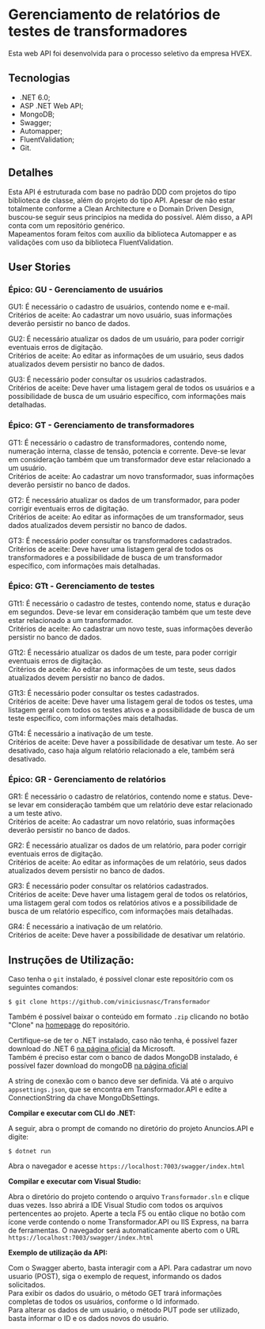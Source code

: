 # Gerenciamento de relatórios de testes de transformadores  

Esta web API foi desenvolvida para o processo seletivo da empresa HVEX.  

## Tecnologias  

- .NET 6.0;  
- ASP .NET Web API;  
- MongoDB;  
- Swagger;  
- Automapper;  
- FluentValidation;  
- Git.  

## Detalhes
Esta API é estruturada com base no padrão DDD com projetos do tipo biblioteca de classe, além do projeto do tipo API. Apesar de não estar totalmente conforme a Clean Architecture e o Domain Driven Design, buscou-se seguir seus princípios na medida do possível. Além disso, a API conta com um repositório genérico.  
Mapeamentos foram feitos com auxílio da biblioteca Automapper e as validações com uso da biblioteca FluentValidation.

## User Stories

### Épico: GU - Gerenciamento de usuários  

GU1: É necessário o cadastro de usuários, contendo nome e e-mail.  
Critérios de aceite: Ao cadastrar um novo usuário, suas informações deverão persistir no banco de dados.  

GU2: É necessário atualizar os dados de um usuário, para poder corrigir eventuais erros de digitação.  
Critérios de aceite: Ao editar as informações de um usuário, seus dados atualizados devem persistir no banco de dados.

GU3: É necessário poder consultar os usuários cadastrados.  
Critérios de aceite: Deve haver uma listagem geral de todos os usuários e a possibilidade de busca de um usuário específico, com informações mais detalhadas.  

### Épico: GT - Gerenciamento de transformadores  

GT1: É necessário o cadastro de transformadores, contendo nome, numeração interna, classe de tensão, potencia e corrente. Deve-se levar em consideração também que um transformador deve estar relacionado a um usuário.  
Critérios de aceite: Ao cadastrar um novo transformador, suas informações deverão persistir no banco de dados.  

GT2: É necessário atualizar os dados de um transformador, para poder corrigir eventuais erros de digitação.  
Critérios de aceite: Ao editar as informações de um transformador, seus dados atualizados devem persistir no banco de dados.

GT3: É necessário poder consultar os transformadores cadastrados.  
Critérios de aceite: Deve haver uma listagem geral de todos os transformadores e a possibilidade de busca de um transformador específico, com informações mais detalhadas.  

### Épico: GTt - Gerenciamento de testes  

GTt1: É necessário o cadastro de testes, contendo nome, status e duração em segundos. Deve-se levar em consideração também que um teste deve estar relacionado a um transformador.  
Critérios de aceite: Ao cadastrar um novo teste, suas informações deverão persistir no banco de dados.  

GTt2: É necessário atualizar os dados de um teste, para poder corrigir eventuais erros de digitação.  
Critérios de aceite: Ao editar as informações de um teste, seus dados atualizados devem persistir no banco de dados.

GTt3: É necessário poder consultar os testes cadastrados.  
Critérios de aceite: Deve haver uma listagem geral de todos os testes, uma listagem geral com todos os testes ativos e a possibilidade de busca de um teste específico, com informações mais detalhadas.  

GTt4: É necessário a inativação de um teste.  
Critérios de aceite: Deve haver a possibilidade de desativar um teste. Ao ser desativado, caso haja algum relatório relacionado a ele, também será desativado.  

### Épico: GR - Gerenciamento de relatórios  

GR1: É necessário o cadastro de relatórios, contendo nome e status. Deve-se levar em consideração também que um relatório deve estar relacionado a um teste ativo.  
Critérios de aceite: Ao cadastrar um novo relatório, suas informações deverão persistir no banco de dados.  

GR2: É necessário atualizar os dados de um relatório, para poder corrigir eventuais erros de digitação.  
Critérios de aceite: Ao editar as informações de um relatório, seus dados atualizados devem persistir no banco de dados.

GR3: É necessário poder consultar os relatórios cadastrados.  
Critérios de aceite: Deve haver uma listagem geral de todos os relatórios, uma listagem geral com todos os relatórios ativos e a possibilidade de busca de um relatório específico, com informações mais detalhadas.  

GR4: É necessário a inativação de um relatório.  
Critérios de aceite: Deve haver a possibilidade de desativar um relatório.  

## Instruções de Utilização:

Caso tenha o `git` instalado, é possível clonar este repositório com os seguintes comandos:

```console
$ git clone https://github.com/viniciusnasc/Transformador
```

Também é possível baixar o conteúdo em formato `.zip` clicando no botão "Clone" na [homepage](https://github.com/viniciusnasc/Transformador) do repositório.

Certifique-se de ter o .NET instalado, caso não tenha, é possível fazer download do .NET 6 [na página oficial](https://dotnet.microsoft.com/download/dotnet) da Microsoft.  
Também é preciso estar com o banco de dados MongoDB instalado, é possível fazer download do mongoDB [na página oficial](https://www.mongodb.com/)

A string de conexão com o banco deve ser definida. Vá até o arquivo `appsettings.json`, que se encontra em Transformador.API e edite a ConnectionString da chave MongoDbSettings.  

**Compilar e executar com CLI do .NET:**

A seguir, abra o prompt de comando no diretório do projeto Anuncios.API e digite:

```console
$ dotnet run
```

Abra o navegador e acesse `https://localhost:7003/swagger/index.html`

**Compilar e executar com Visual Studio:**

Abra o diretório do projeto contendo o arquivo `Transformador.sln` e clique duas vezes. Isso abrirá a IDE Visual Studio com todos os arquivos pertencentes ao projeto. Aperte a tecla F5 ou então clique no botão com ícone verde contendo o nome Transformador.API ou IIS Express, na barra de ferramentas. O navegador será automaticamente aberto com o URL `https://localhost:7003/swagger/index.html`

**Exemplo de utilização da API:**

Com o Swagger aberto, basta interagir com a API. Para cadastrar um novo usuario (POST), siga o exemplo de request, informando os dados solicitados.  
Para exibir os dados do usuário, o método GET trará informações completas de todos os usuários, conforme o Id informado.  
Para alterar os dados de um usuário, o método PUT pode ser utilizado, basta informar o ID e os dados novos do usuário.
